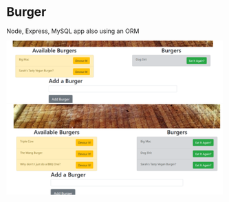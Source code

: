 # Burger
Node, Express, MySQL app also using an ORM


![alt text](https://github.com/rtswartz/burger/blob/master/img1.PNG)
![alt text](https://github.com/rtswartz/burger/blob/master/img2.PNG)
